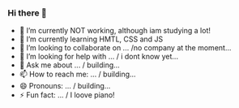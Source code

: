 ### Hi there 👋

- 🔭 I’m currently NOT working, although iam studying a lot! 
- 🌱 I’m currently learning HMTL, CSS and JS
- 👯 I’m looking to collaborate on ... /no company at the moment...
- 🤔 I’m looking for help with ... / i dont know yet...
- 💬 Ask me about ... / building...
- 📫 How to reach me: ... / building...
- 😄 Pronouns: ... / building...
- ⚡ Fun fact: ... / I loove piano!


